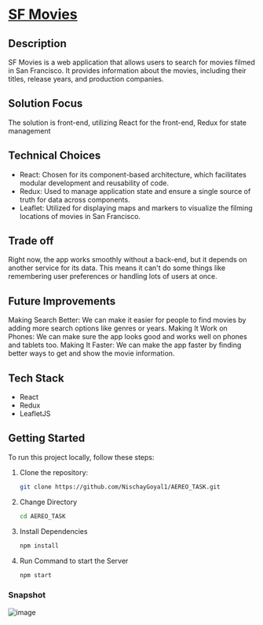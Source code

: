 # [SF Movies](https://65f562f9cdbd1698345325ad--graceful-taiyaki-62a996.netlify.app/)

## Description
SF Movies is a web application that allows users to search for movies filmed in San Francisco. It provides information about the movies, including their titles, release years, and production companies.

## Solution Focus
The solution is front-end, utilizing React for the front-end, Redux for state management


## Technical Choices
- React: Chosen for its component-based architecture, which facilitates modular development and reusability of code.
- Redux: Used to manage application state and ensure a single source of truth for data across components.
- Leaflet: Utilized for displaying maps and markers to visualize the filming locations of movies in San Francisco.

## Trade off
Right now, the app works smoothly without a back-end, but it depends on another service for its data. This means it can't do some things like remembering user preferences or handling lots of users at once.

## Future Improvements
Making Search Better: We can make it easier for people to find movies by adding more search options like genres or years.
Making It Work on Phones: We can make sure the app looks good and works well on phones and tablets too.
Making It Faster: We can make the app faster by finding better ways to get and show the movie information.


## Tech Stack
- React
- Redux
- LeafletJS

## Getting Started
To run this project locally, follow these steps:

1. Clone the repository:
   ```bash
   git clone https://github.com/NischayGoyal1/AEREO_TASK.git
   ```
2. Change Directory
    ```bash   
    cd AEREO_TASK
    ```

3. Install Dependencies
   ```bash
   npm install
   ```
4. Run Command to start the Server
    ```bash
    npm start
    ```



### Snapshot

![image](https://github.com/NischayGoyal1/AEREO_TASK/assets/81116984/daad1d4f-f099-4065-b59b-0e05d2d0de20)
